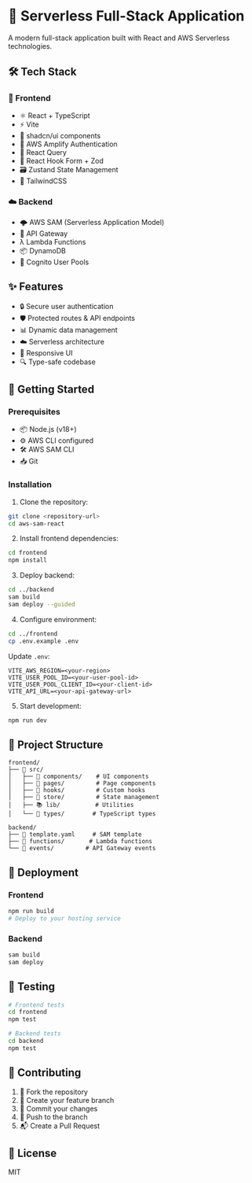 # 🚀 Serverless Full-Stack Application

A modern full-stack application built with React and AWS Serverless technologies.

## 🛠 Tech Stack

### 🎨 Frontend
- ⚛️ React + TypeScript
- ⚡ Vite
- 🎯 shadcn/ui components
- 🔐 AWS Amplify Authentication
- 🔄 React Query
- 📝 React Hook Form + Zod
- 🗃️ Zustand State Management
- 🎨 TailwindCSS

### ☁️ Backend
- 🌩️ AWS SAM (Serverless Application Model)
- 🚪 API Gateway
- λ Lambda Functions
- 📦 DynamoDB
- 👥 Cognito User Pools

## ✨ Features
- 🔒 Secure user authentication
- 🛡️ Protected routes & API endpoints
- 📊 Dynamic data management
- ☁️ Serverless architecture
- 📱 Responsive UI
- 🔍 Type-safe codebase

## 🚀 Getting Started

### Prerequisites
- 📦 Node.js (v18+)
- ⚙️ AWS CLI configured
- 🛠️ AWS SAM CLI
- 📥 Git

### Installation

1. Clone the repository:
```bash
git clone <repository-url>
cd aws-sam-react
```

2. Install frontend dependencies:
```bash
cd frontend
npm install
```

3. Deploy backend:
```bash
cd ../backend
sam build
sam deploy --guided
```

4. Configure environment:
```bash
cd ../frontend
cp .env.example .env
```

Update `.env`:
```
VITE_AWS_REGION=<your-region>
VITE_USER_POOL_ID=<your-user-pool-id>
VITE_USER_POOL_CLIENT_ID=<your-client-id>
VITE_API_URL=<your-api-gateway-url>
```

5. Start development:
```bash
npm run dev
```

## 📁 Project Structure

```
frontend/
├── 📂 src/
│   ├── 🧩 components/    # UI components
│   ├── 📄 pages/         # Page components
│   ├── 🎣 hooks/         # Custom hooks
│   ├── 🏪 store/         # State management
│   ├── 📚 lib/          # Utilities
│   └── 📝 types/        # TypeScript types
```

```
backend/
├── 📄 template.yaml     # SAM template
├── 📂 functions/       # Lambda functions
└── 📂 events/         # API Gateway events
```

## 🚀 Deployment

### Frontend
```bash
npm run build
# Deploy to your hosting service
```

### Backend
```bash
sam build
sam deploy
```

## 🧪 Testing
```bash
# Frontend tests
cd frontend
npm test

# Backend tests
cd backend
npm test
```

## 🤝 Contributing
1. 🍴 Fork the repository
2. 🌿 Create your feature branch
3. 💾 Commit your changes
4. 🚀 Push to the branch
5. 📬 Create a Pull Request

## 📄 License
MIT
